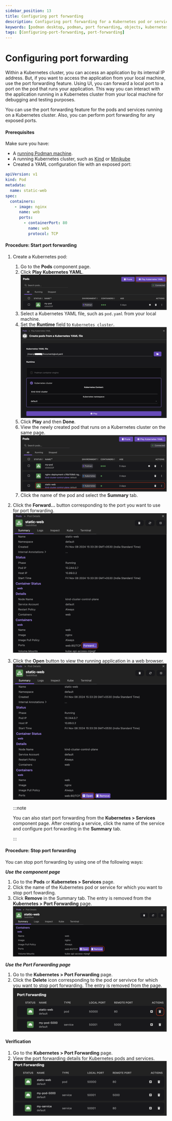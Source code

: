 ```yaml
---
sidebar_position: 13
title: Configuring port forwarding
description: Configuring port forwarding for a Kubernetes pod or service
keywords: [podman desktop, podman, port forwarding, objects, kubernetes]
tags: [Configuring-port-forwarding, port-forwarding]
---
```


# Configuring port forwarding

Within a Kubernetes cluster, you can access an application by its internal IP address. But, if you want to access the application from your local machine, use the port forwarding feature. Using UI, you can forward a local port to a port on the pod that runs your application. This way you can interact with the application running in a Kubernetes cluster from your local machine for debugging and testing purposes.

You can use the port forwarding feature for the pods and services running on a Kubernetes cluster. Also, you can perform port forwarding for any exposed ports.

#### Prerequisites

Make sure you have:
- A [running Podman machine](/docs/podman/creating-a-podman-machine).
- A running Kubernetes cluster, such as [Kind](/docs/kind/creating-a-kind-cluster) or [Minikube](/docs/minikube/creating-a-minikube-cluster)
- Created a YAML configuration file with an exposed port:

```yaml
apiVersion: v1
kind: Pod
metadata:
  name: static-web
spec:
  containers:
    - image: nginx
      name: web
      ports:
        - containerPort: 80
          name: web
          protocol: TCP
```

#### Procedure: Start port forwarding

1. Create a Kubernetes pod:
    1. Go to the **Pods** component page.
    1. Click **Play Kubernetes YAML**.
      ![play kubernetes yaml](img/play-kubernetes-yaml.png)
    1. Select a Kubernetes YAML file, such as `pod.yaml` from your local machine.
    1. Set the **Runtime** field to `Kubernetes cluster`.
    ![set runtime field](img/play-a-yaml-file.png)
    1. Click **Play** and then **Done**.
    1. View the newly created pod that runs on a Kubernetes cluster on the same page.
    ![view the newly created pod](img/new-kubernetes-pod.png)
    1. Click the name of the pod and select the **Summary** tab.

1. Click the **Forward...** button corresponding to the port you want to use for port forwarding.
  ![forward button](img/forward-button.png)
1. Click the **Open** button to view the running application in a web browser.
  ![open button](img/open-button.png)

    :::note

    You can also start port forwarding from the **Kubernetes > Services** component page. After creating a service, click the name of the service and configure port forwarding in the **Summary** tab.
    
    :::

#### Procedure: Stop port forwarding

You can stop port forwarding by using one of the following ways:

**_Use the component page_**
1. Go to the **Pods** or **Kubernetes > Services** page.
1. Click the name of the Kubernetes pod or service for which you want to stop port fowarding.
1. Click **Remove** in the Summary tab. The entry is removed from the **Kubernetes > Port Forwarding** page.
  ![using component page](img/stop-port-forwarding-pod.png)

**_Use the Port Forwarding page_**

1. Go to the **Kubernetes > Port Forwarding** page.
1. Click the **Delete** icon corresponding to the pod or servivce for which you want to stop port forwarding. The entry is removed from the page.
  ![using port forwarding page](img/delete-icon-on-port-forwarding-page.png)

#### Verification

1. Go to the **Kubernetes > Port Forwarding** page.
1. View the port forwarding details for Kubernetes pods and services.
  ![verifying port forwarding details](img/verifying-the-port-forwarding-details.png)
